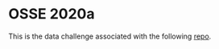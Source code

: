 # OSSE 2020a


This is the data challenge associated with the following [repo](https://github.com/ocean-data-challenges/2020a_SSH_mapping_NATL60).